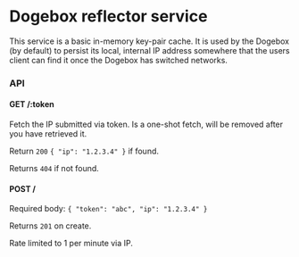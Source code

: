 # Dogebox reflector service

This service is a basic in-memory key-pair cache. It is used by the Dogebox (by default) to persist its local, internal IP address somewhere that the users client can find it once the Dogebox has switched networks.

### API

#### GET /:token

Fetch the IP submitted via token. Is a one-shot fetch, will be removed after you have retrieved it.

Return `200` `{ "ip": "1.2.3.4" }` if found.

Returns `404` if not found.

#### POST /

Required body: `{ "token": "abc", "ip": "1.2.3.4" }`

Returns `201` on create.

Rate limited to 1 per minute via IP.
